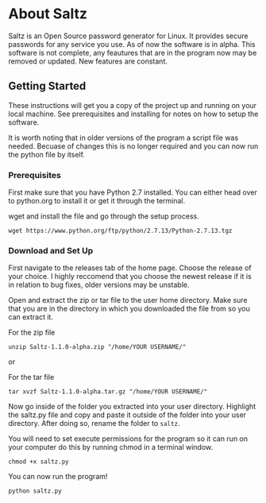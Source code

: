 # About Saltz

Saltz is an Open Source password generator for Linux. It provides secure passwords for any service you use. As of now the software is in alpha. This software is not complete, any feautures that are in the program now may be removed or updated. New features are constant.

## Getting Started

These instructions will get you a copy of the project up and running on your local machine. See prerequisites and installing for notes on how to setup the software. 

It is worth noting that in older versions of the program a script file was needed. Becuase of changes this is no longer required and you can now run the python file by itself.


### Prerequisites

First make sure that you have Python 2.7 installed. You can either head over to python.org to install it or get it through the terminal.


wget and install the file and go through the setup process.
```
wget https://www.python.org/ftp/python/2.7.13/Python-2.7.13.tgz
```

### Download and Set Up 

First navigate to the releases tab of the home page. Choose the release of your choice. I highly reccomend that you choose the newest release if it is in relation to bug fixes, older versions may be unstable.

Open and extract the zip or tar file to the user home directory. Make sure that you are in the directory in which you downloaded the file from so you can extract it. 

For the zip file
``` 
unzip Saltz-1.1.0-alpha.zip "/home/YOUR USERNAME/"
```
or

For the tar file
```
tar xvzf Saltz-1.1.0-alpha.tar.gz "/home/YOUR USERNAME/"
```
Now go inside of the folder you extracted into your user directory. Highlight the saltz.py file and copy and paste it outside of the folder into your user directory. After doing so, rename the folder to ``saltz``.

You will need to set execute permissions for the program so it can run on your computer do this by running chmod in a terminal window.
```
chmod +x saltz.py
```
You can now run the program!

```
python saltz.py
```
